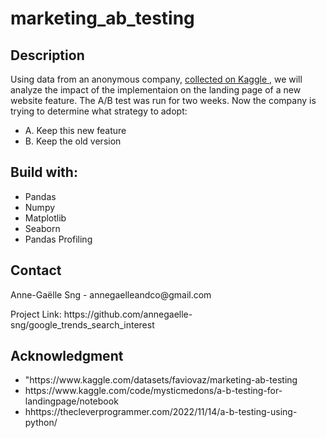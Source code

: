 # marketing_ab_testing

## Description

Using data from an anonymous company, <a href="https://www.kaggle.com/datasets/faviovaz/marketing-ab-testing"> collected on Kaggle </a>, we will analyze the impact of the implementaion on the landing page of a new website feature. 
The A/B test was run for two weeks. Now the company is trying to determine what strategy to adopt: 
- A. Keep this new feature 
- B. Keep the old version 

## Build with: 
<ul>
    <li> Pandas
    <li> Numpy
    <li> Matplotlib
    <li> Seaborn
    <li> Pandas Profiling
</ul> 


## Contact
<p> Anne-Gaëlle Sng - annegaelleandco@gmail.com </p>
<p> Project Link: https://github.com/annegaelle-sng/google_trends_search_interest </p>

## Acknowledgment 
<ul>
    <li> "https://www.kaggle.com/datasets/faviovaz/marketing-ab-testing
    <li> https://www.kaggle.com/code/mysticmedons/a-b-testing-for-landingpage/notebook
    <li> hhttps://thecleverprogrammer.com/2022/11/14/a-b-testing-using-python/
</ul>
